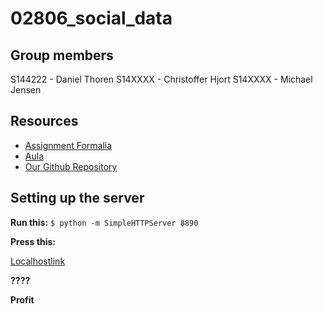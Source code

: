 # 02806_social_data

## Group members
S144222 - Daniel Thoren
S14XXXX - Christoffer Hjort
S14XXXX - Michael Jensen

## Resources
* [Assignment Formalia](https://github.com/suneman/socialdataanalysis2018/wiki/Assignments#assignment-1--2)
* [Aula](https://app.aula.education/#/dashboard/fzkF3zfs3c/feed)
* [Our Github Repository](https://github.com/Roamix/02806_social_data)


## Setting up the server
**Run this:**
```$ python -m SimpleHTTPServer 8890```

**Press this:**

[Localhostlink](http://localhost:8890/assignment1/)

**????**

**Profit**
